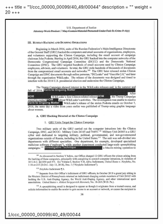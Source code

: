 +++
title = "1/ccc_00000_00099/40_49/00044"
description = ""
weight = 20
+++

<table style="border:2px solid black;max-width:800px;max-height:800px;" 
><tr><td>
<img class="center-fit-jpg"
src="/jpg_/jpg_mueller_report_searchable_044.jpg">
1/ccc_00000_00099/40_49/00044
</img></td></tr></table>
